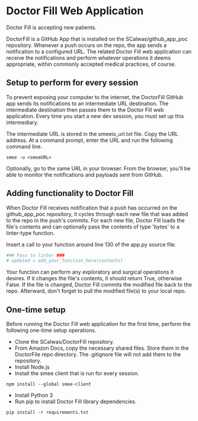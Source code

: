 # Doctor Fill Web Application

Doctor Fill is accepting new patients.

DoctorFill is a GitHub App that is installed on the SCalwas/github_app_poc
repository. Whenever a push occurs on the repo, the app sends a notification
to a configured URL. The related Doctor Fill web application can receive the 
notifications and perform whatever operations it deems appropriate, within
commonly accepted medical practices, of course.

## Setup to perform for every session

To prevent exposing your computer to the internet, the DoctorFill GitHub app
sends its notifications to an intermediate URL destination. The intermediate 
destination then passes them to the Doctor Fill web application. Every time 
you start a new dev session, you must set up this intermediary.

The intermediate URL is stored in the smeeio_url.txt file. Copy the URL address.
At a command prompt, enter the URL and run the following command line.

```
smee -u <smeeURL>
```

Optionally, go to the same URL in your browser. From the browser, you'll be able
to monitor the notifications and payloads sent from GitHub.

## Adding functionality to Doctor Fill

When Doctor Fill receives notification that a push has occurred on the 
github_app_poc repository, it cycles through each new file that was added to the
repo in the push's commits. For each new file, Doctor Fill loads the file's 
contents and can optionally pass the contents of type 'bytes' to a linter-type 
function. 

Insert a call to your function around line 130 of the app.py source file. 

```python
### Pass to linter ###
# updated = add_your_function_here(contents)
```

Your function can perform any exploratory and surgical operations it desires. If it 
changes the file's contents, it should return True, otherwise False. If the file is 
changed, Doctor Fill commits the modified file back to the repo. Afterward, don't 
forget to pull the modified file(s) to your local repo.


## One-time setup

Before running the Doctor Fill web application for the first time, perform the
following one-time setup operations.

* Clone the SCalwas/DoctorFill repository.
* From Amazon Docs, copy the necessary shared files. Store them in the DoctorFile
repo directory. The .gitignore file will not add them to the repository.
* Install Node.js
* Install the smee client that is run for every session.
```
npm install --global smee-client
```
* Install Python 3
* Run pip to install Doctor Fill library dependencies.
```
pip install -r requirements.txt
```
